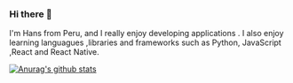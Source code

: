 ### Hi there 👋

I'm Hans from Peru, and I really enjoy developing applications . I also enjoy learning languagues ,libraries and frameworks such as Python, JavaScript ,React and React Native.

[![Anurag's github stats](https://github-readme-stats.vercel.app/api?username=HansFarro)](https://github.com/anuraghazra/github-readme-stats)
